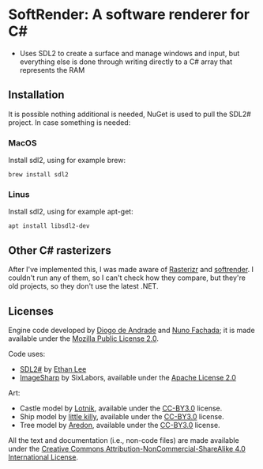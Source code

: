 # SoftRender: A software renderer for C#

* Uses SDL2 to create a surface and manage windows and input, but everything else is done through writing directly to a C# array that represents the RAM

## Installation

It is possible nothing additional is needed, NuGet is used to pull the SDL2# project. In case something is needed:

### MacOS

Install sdl2, using for example brew:

```
brew install sdl2
```

### Linus

Install sdl2, using for example apt-get:

```
apt install libsdl2-dev
```

## Other C# rasterizers

After I've implemented this, I was made aware of [Rasterizr] and [softrender]. I couldn't run any of 
them, so I can't check how they compare, but they're old projects, so they don't use the latest .NET.

## Licenses

Engine code developed by [Diogo de Andrade][DAndrade] and [Nuno Fachada][NFachada]; it is made available under the [Mozilla Public License 2.0][MPLv2].

Code uses:

* [SDL2#][SDL2#] by [Ethan Lee][ELee]
* [ImageSharp][ImageSharp] by SixLabors, available under the [Apache License 2.0][Ap2]

Art:

* Castle model by [Lotnik][Lotnik], available under the [CC-BY3.0] license.
* Ship model by [little killy][little killy], available under the [CC-BY3.0] license.
* Tree model by [Aredon][Aredon], available under the [CC-BY3.0] license.

All the text and documentation (i.e., non-code files) are made available under
the [Creative Commons Attribution-NonCommercial-ShareAlike 4.0 International
License][CC BY-NC-SA 4.0].

[MPLv2]:https://opensource.org/licenses/MPL-2.0
[CC BY-NC-SA 4.0]:https://creativecommons.org/licenses/by-nc-sa/4.0/
[CC-BY3.0]:https://creativecommons.org/licenses/by/3.0/
[CC0]:https://creativecommons.org/publicdomain/zero/1.0/
[Ap2]:https://opensource.org/licenses/Apache-2.0
[SDL2#]:https://github.com/flibitijibibo/SDL2-CS/blob/master/LICENSE
[ELee]:https://github.com/flibitijibibo
[Rasterizr]:https://github.com/tgjones/rasterizr
[softrender]:https://archive.codeplex.com/?p=softrender
[Aredon]:https://opengameart.org/users/aredon
[ImageSharp]:https://github.com/SixLabors/ImageSharp
[DAndrade]:https://github.com/DiogoDeAndrade
[NFachada]:https://github.com/fakenmc

[Lotnik]:https://opengameart.org/users/lotnik
[little killy]:https://opengameart.org/users/killyoverdrive
